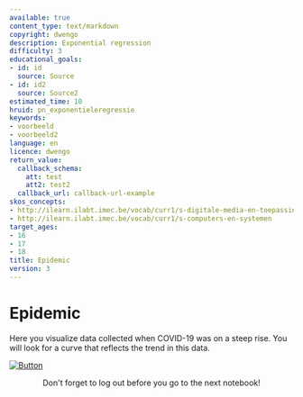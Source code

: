 ```yaml
---
available: true
content_type: text/markdown
copyright: dwengo
description: Exponential regression
difficulty: 3
educational_goals:
- id: id
  source: Source
- id: id2
  source: Source2
estimated_time: 10
hruid: pn_exponentieleregressie
keywords:
- voorbeeld
- voorbeeld2
language: en
licence: dwengo
return_value:
  callback_schema:
    att: test
    att2: test2
  callback_url: callback-url-example
skos_concepts:
- http://ilearn.ilabt.imec.be/vocab/curr1/s-digitale-media-en-toepassingen
- http://ilearn.ilabt.imec.be/vocab/curr1/s-computers-en-systemen
target_ages:
- 16
- 17
- 18
title: Epidemic
version: 3
---
```

# Epidemic
Here you visualize data collected when COVID-19 was on a steep rise. You will look for a curve that reflects the trend in this data.

[![](embed/Button.png "Button")](https://kiks.ilabt.imec.be/jupyterhub/?id=1210 "Notebooks epidemic")
<figure>
    <figcaption align = "center">Don't forget to log out before you go to the next notebook!</figcaption>
</figure>
